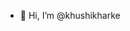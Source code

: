- 👋 Hi, I’m @khushikharke
<!---
khushikharke/khushikharke is a ✨ special ✨ repository because its `README.md` (this file) appears on your GitHub profile.
You can click the Preview link to take a look at your changes.
--->
